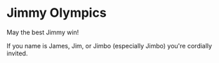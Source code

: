 # Jimmy Olympics

May the best Jimmy win!

If you name is James, Jim, or Jimbo (especially Jimbo) you're cordially invited.
